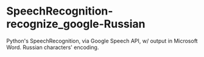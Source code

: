 # SpeechRecognition-recognize_google-Russian
Python's SpeechRecognition, via Google Speech API, w/ output in Microsoft Word.  Russian characters' encoding.
